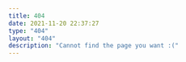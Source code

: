 ```yaml
---
title: 404
date: 2021-11-20 22:37:27
type: "404"
layout: "404"
description: "Cannot find the page you want :("
---
```

